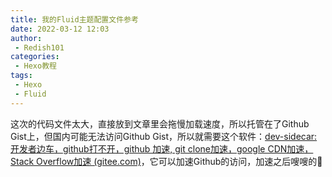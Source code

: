 ```yaml
---
title: 我的Fluid主题配置文件参考
date: 2022-03-12 12:03
author:
 - Redish101
categories:
 - Hexo教程
tags: 
 - Hexo
 - Fluid
---
```


这次的代码文件太大，直接放到文章里会拖慢加载速度，所以托管在了Github Gist上，但国内可能无法访问Github Gist，所以就需要这个软件：[dev-sidecar: 开发者边车，github打不开，github 加速, git clone加速，google CDN加速，Stack Overflow加速 (gitee.com)](https://gitee.com/docmirror/dev-sidecar)，它可以加速Github的访问，加速之后嗖嗖的🚀

<script src="https://gist.github.com/Redish101/06f7befeea0959a7580b7df37d8babbe.js"></script>


